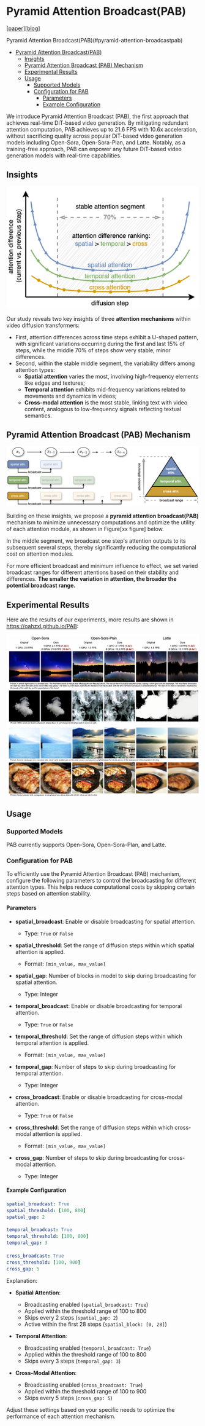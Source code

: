 # Pyramid Attention Broadcast(PAB)

[[paper](https://arxiv.org/abs/2408.12588)][[blog](https://arxiv.org/abs/2403.10266)]

Pyramid Attention Broadcast(PAB)(#pyramid-attention-broadcastpab)
- [Pyramid Attention Broadcast(PAB)](#pyramid-attention-broadcastpab)
  - [Insights](#insights)
  - [Pyramid Attention Broadcast (PAB) Mechanism](#pyramid-attention-broadcast-pab-mechanism)
  - [Experimental Results](#experimental-results)
  - [Usage](#usage)
    - [Supported Models](#supported-models)
    - [Configuration for PAB](#configuration-for-pab)
      - [Parameters](#parameters)
      - [Example Configuration](#example-configuration)


We introduce Pyramid Attention Broadcast (PAB), the first approach that achieves real-time DiT-based video generation. By mitigating redundant attention computation, PAB achieves up to 21.6 FPS with 10.6x acceleration, without sacrificing quality across popular DiT-based video generation models including Open-Sora, Open-Sora-Plan, and Latte. Notably, as a training-free approach, PAB can enpower any future DiT-based video generation models with real-time capabilities.

## Insights

![method](../assets/figures/pab_motivation.png)

Our study reveals two key insights of three **attention mechanisms** within video diffusion transformers:
- First, attention differences across time steps exhibit a U-shaped pattern, with significant variations occurring during the first and last 15% of steps, while the middle 70% of steps show very stable, minor differences.
- Second, within the stable middle segment, the variability differs among attention types:
    - **Spatial attention** varies the most, involving high-frequency elements like edges and textures;
    - **Temporal attention** exhibits mid-frequency variations related to movements and dynamics in videos;
    - **Cross-modal attention** is the most stable, linking text with video content, analogous to low-frequency signals reflecting textual semantics.

## Pyramid Attention Broadcast (PAB) Mechanism

![method](../assets/figures/pab_method.png)

Building on these insights, we propose a **pyramid attention broadcast(PAB)** mechanism to minimize unnecessary computations and optimize the utility of each attention module, as shown in Figure[xx figure] below.

In the middle segment, we broadcast one step's attention outputs to its subsequent several steps, thereby significantly reducing the computational cost on attention modules.

For more efficient broadcast and minimum influence to effect, we set varied broadcast ranges for different attentions based on their stability and differences.
**The smaller the variation in attention, the broader the potential broadcast range.**


## Experimental Results
Here are the results of our experiments, more results are shown in https://oahzxl.github.io/PAB:

![pab_vis](../assets/figures/pab_vis.png)


## Usage

### Supported Models

PAB currently supports Open-Sora, Open-Sora-Plan, and Latte.

### Configuration for PAB

To efficiently use the Pyramid Attention Broadcast (PAB) mechanism, configure the following parameters to control the broadcasting for different attention types. This helps reduce computational costs by skipping certain steps based on attention stability.

#### Parameters

- **spatial_broadcast**: Enable or disable broadcasting for spatial attention.
  - Type: `True` or `False`

- **spatial_threshold**: Set the range of diffusion steps within which spatial attention is applied.
  - Format: `[min_value, max_value]`

- **spatial_gap**: Number of blocks in model to skip during broadcasting for spatial attention.
  - Type: Integer

- **temporal_broadcast**: Enable or disable broadcasting for temporal attention.
  - Type: `True` or `False`

- **temporal_threshold**: Set the range of diffusion steps within which temporal attention is applied.
  - Format: `[min_value, max_value]`

- **temporal_gap**: Number of steps to skip during broadcasting for temporal attention.
  - Type: Integer

- **cross_broadcast**: Enable or disable broadcasting for cross-modal attention.
  - Type: `True` or `False`

- **cross_threshold**: Set the range of diffusion steps within which cross-modal attention is applied.
  - Format: `[min_value, max_value]`

- **cross_gap**: Number of steps to skip during broadcasting for cross-modal attention.
  - Type: Integer

#### Example Configuration

```yaml
spatial_broadcast: True
spatial_threshold: [100, 800]
spatial_gap: 2

temporal_broadcast: True
temporal_threshold: [100, 800]
temporal_gap: 3

cross_broadcast: True
cross_threshold: [100, 900]
cross_gap: 5
```

Explanation:

- **Spatial Attention**:
  - Broadcasting enabled (`spatial_broadcast: True`)
  - Applied within the threshold range of 100 to 800
  - Skips every 2 steps (`spatial_gap: 2`)
  - Active within the first 28 steps (`spatial_block: [0, 28]`)

- **Temporal Attention**:
  - Broadcasting enabled (`temporal_broadcast: True`)
  - Applied within the threshold range of 100 to 800
  - Skips every 3 steps (`temporal_gap: 3`)

- **Cross-Modal Attention**:
  - Broadcasting enabled (`cross_broadcast: True`)
  - Applied within the threshold range of 100 to 900
  - Skips every 5 steps (`cross_gap: 5`)

Adjust these settings based on your specific needs to optimize the performance of each attention mechanism.
